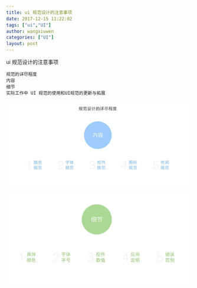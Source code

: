 ```yaml
---
title: ui 规范设计的注意事项
date: 2017-12-15 11:22:02
tags: ["ui","UI"]
author: wangxiuwen
categories: ["UI"]
layout: post
---
```


ui 规范设计的注意事项

	规范的详尽程度
	内容
	细节
	实际工作中 UI 规范的使用和UI规范的更新与拓展
	
	
 ![image.png](/images/fdd355f9191b5d1695faa03af17c6d91.png)

![image.png](/images/c5e3e5a4c93f84b27fcad5ce83e8e724.png)